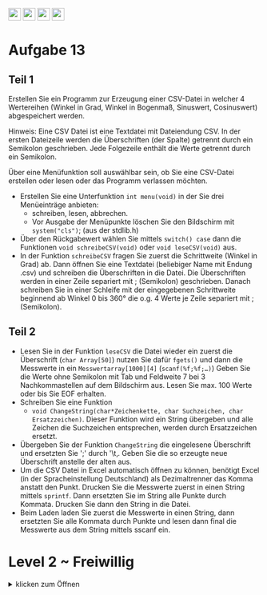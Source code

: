 <a href="https://github.com/hshf1/VorlesungC/discussions"><img src="https://img.shields.io/badge/Allgemein-Q%26A-informational?logo=github" height="25"/></a>
<a href="https://github.com/hshf1/VorlesungC/discussions/categories/02_übungsaufgaben"><img src="https://img.shields.io/badge/Übungsaufgaben-Q%26A-informational?logo=c" height="25"/></a>
<a href="https://github.com/hshf1/VorlesungC/discussions/18"><img src="https://img.shields.io/badge/Aufgabe_bewerten-red?logo=c" height="25"/></a>
<a href="https://moodle.hs-hannover.de/course/view.php?id=20754"><img src="https://img.shields.io/badge/LearnerLab-orange?logo=c" height="25"/></a>

# Aufgabe 13

## Teil 1

Erstellen Sie ein Programm zur Erzeugung einer CSV-Datei in welcher 4 Wertereihen
(Winkel in Grad, Winkel in Bogenmaß, Sinuswert, Cosinuswert) abgespeichert werden.

Hinweis: Eine CSV Datei ist eine Textdatei mit Dateiendung CSV. In der ersten Dateizeile
werden die Überschriften (der Spalte) getrennt durch ein Semikolon geschrieben. Jede
Folgezeile enthält die Werte getrennt durch ein Semikolon.

Über eine Menüfunktion soll auswählbar sein, ob Sie eine CSV-Datei erstellen oder lesen
oder das Programm verlassen möchten.

- Erstellen Sie eine Unterfunktion ```int menu(void)``` in der Sie drei Menüeinträge
anbieten:
  - schreiben, lesen, abbrechen.
  - Vor Ausgabe der Menüpunkte löschen Sie den Bildschirm mit ```system("cls")```; (aus der stdlib.h)
- Über den Rückgabewert wählen Sie mittels ```switch() case```  dann die Funktionen
```void schreibeCSV(void)``` oder ```void leseCSV(void)``` aus.
- In der Funktion ```schreibeCSV``` fragen Sie zuerst die Schrittweite (Winkel in Grad) ab.
Dann öffnen Sie eine Textdatei (beliebiger Name mit Endung .csv) und schreiben die
Überschriften in die Datei. Die Überschriften werden in einer Zeile separiert mit ;
(Semikolon) geschrieben. Danach schreiben Sie in einer Schleife mit der eingegebenen
Schrittweite beginnend ab Winkel 0 bis 360° die o.g. 4 Werte je Zeile separiert mit ;
(Semikolon).

## Teil 2

- Lesen Sie in der Funktion ```leseCSV```  die Datei wieder ein zuerst die Überschrift (```char
Array[50]```) nutzen Sie dafür ```fgets()``` und dann die Messwerte in ein
```Messwertarray[1000][4]``` (```scanf(%f;%f;…)```) Geben Sie die Werte ohne Semikolon
mit Tab und Feldweite 7 bei 3 Nachkommastellen auf dem Bildschirm aus. Lesen Sie max.
100 Werte oder bis Sie EOF erhalten.
- Schreiben Sie eine Funktion
  - ```void ChangeString(char*Zeichenkette, char Suchzeichen, char Ersatzzeichen)```. Dieser Funktion wird ein String übergeben und alle Zeichen die
Suchzeichen entsprechen, werden durch Ersatzzeichen ersetzt.
- Übergeben Sie der Funktion ```ChangeString``` die eingelesene Überschrift und ersetzten Sie
';' durch '\t‚. Geben Sie die so erzeugte neue Überschrift anstelle der alten aus.
- Um die CSV Datei in Excel automatisch öffnen zu können, benötigt Excel (in der
Spracheinstellung Deutschland) als Dezimaltrenner das Komma anstatt den Punkt. Drucken
Sie die Messwerte zuerst in einen String mittels ```sprintf```. Dann ersetzten Sie im String alle
Punkte durch Kommata. Drucken Sie dann den String in die Datei.
- Beim Laden laden Sie zuerst die Messwerte in einen String, dann ersetzten Sie alle
Kommata durch Punkte und lesen dann final die Messwerte aus dem String mittels sscanf
ein.

# Level 2 ~ Freiwillig
<details>
  <summary>klicken zum Öffnen</summary>
WS 16 [4]
  
Das Programm soll einen Messdatenfile einlesen. Die Daten liegen im Textformat vor und sind durch " ; "
(Leertaste Semikolon Leertaste) voneinander getrennt. In der ersten Spalte steht ein Zeitstempel, dann folgen
drei Spalten mit Messwerten. Die Datei enthält maximal 500 Messreihen (sogenannte samples). Die erste Zeile
enthält eine Datenüberschrift. Die Überschriften können sich ändern, sind aber maximal 10 Zeichen lang.
Hier ein Auszug des Messdatenfiles:
  
> Zeit ; Drehmoment ; v_Soll ; x_Soll  
> 0 ; -45.1163 ; 10998 ; 386  
> 0.019999014 ; -45.1645 ; 10998 ; 386  
> 0.03000689 ; -45.1835 ; 10998 ; 386  
> 0.040001747 ; -44.9231 ; 10998 ; 386  
  
Ihre Aufgabe besteht darin die Daten einzulesen und formatiert auszugeben.
Alle Teilaufgaben können für sich gelöst werden!
  
__Ihre Aufgaben:__
* 1 Schreiben Sie ein Hauptprogramm mit folgenden Bestandteilen:
  
  * a. benötigte include Anweisungen, mit geeigneter Präprozessoranweisung ein Makro MAX_SAMPLES mit Wert 100 (define Anweisungen)
  * b. ein Zweidimensionales Feld zur Ablage der Messreihenüberschriften aus der ersten Zeile der Datei. Feld‐Dimension: 4 und je Überschrifttext 10 Zeichen.
  * c. Zweidimensionales Messwerte‐Feld vom Type float. Das Feld soll für MAX_SAMPLES und 4 Sensoren Platz bieten.
  * d. eine Variable datei für den Namen der Messdatei: "2016_WS_A4_Messdaten.csv"
  
* 2 Es soll für eine Funktion mit folgenden Prototypen ein Struktogramm erstellt werden:
  
```int ladeMessdatei(char ueber[4][11], float mw [MAX_SAMPLES] [4], char dat[30]);```
  
In der Funktion wird zuerst die Datei mit dem Namen mf im Lesemodus geöffnet. Mittels fscanf und
eines passenden Formatstrings sollen die Überschriften eingelesen werden. Mittels fscanf und eines
weiteren passenden Formatstrings sollen dann in einer Schleife die Messwerte solange eingelesen
werden, bis entweder MAX_SAMPLES oder EOF erreicht wurde. Die Funktion soll die Anzahl der
eingelesenen Messreihen zurückgeben oder -1, falls die Datei nicht geöffnet werden konnte.
  
* 3 Erstellen Sie für die Funktion ladeMessdatei gemäß der Beschreibung im Aufgabenteil 2 eine C‐Funktion!
  
 * 4 Schreiben Sie die Funktion messwerteAusgeben mit folgendem Prototypen:
  
```void messwerteAusgeben(char ueber[4][11], float mw [MAX_SAMPLES][4], int anzMesswerte);```
  
Die Funktion soll zuerst die Anzahl eingelesener Messwerte, dann den Text der Überschriften und dann alle Messreihen inklusive der Messreihennummer an der Konsole in 5 Spalten untereinander ausgeben, wobei die Spalten durch Tabulator getrennt und rechtsbündig mit drei Nachkommastellen formatiert sein müssen (siehe Beispielausgabe unten).
  
* 5 Erweitern Sie Ihr Hauptprogramm:
  * a. Rufen Sie die Funktion ladeMessdatei auf.
  * b. Falls diese Funktion einen oder mehr Messwerte aus der Datei einlesen konnte, starten Sie die
        Funktion ```messwerteAusgeben```, um die eingelesenen Daten an der Konsole sehen zu können.
  
  Beispiel der Ausgabe:

![Formatierte Ausgabe](https://user-images.githubusercontent.com/79829648/132944130-d2c0b713-0f89-42bf-90bc-5ee74629f896.png)

  </details>
